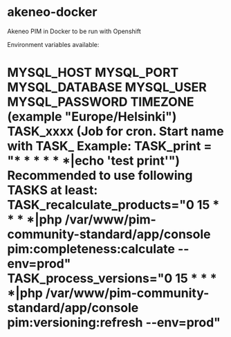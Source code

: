# akeneo-docker

Akeneo PIM in Docker to be run with Openshift

Environment variables available:
<h1>MYSQL_HOST
MYSQL_PORT
MYSQL_DATABASE
MYSQL_USER
MYSQL_PASSWORD
TIMEZONE (example "Europe/Helsinki")
TASK_xxxx (Job for cron. Start name with TASK_ Example: TASK_print = "* * * * * *|echo 'test print'")
Recommended to use following TASKS at least:
TASK_recalculate_products="0 15 * * * *|php /var/www/pim-community-standard/app/console pim:completeness:calculate --env=prod"
TASK_process_versions="0 15 * * * *|php /var/www/pim-community-standard/app/console pim:versioning:refresh --env=prod"

